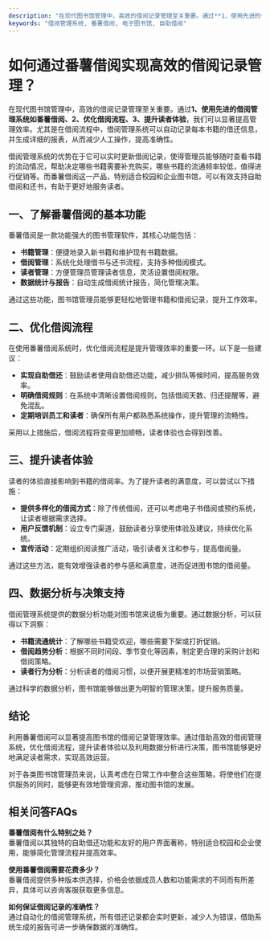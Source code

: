 ```yaml
---
description: "在现代图书馆管理中，高效的借阅记录管理至关重要。通过**1、使用先进的借阅管理系统如番薯借阅、2、优化借阅流程、3、提升读者体验**，我们可以显著提高管理效率。尤其是在借阅流程中，借阅管理系统可以自动记录每本书籍的借还信息，并生成详细的报表，从而减少人工操作，提高准确性。"
keywords: "借阅管理系统, 番薯借阅, 电子图书馆, 自助借阅"
---
```

# 如何通过番薯借阅实现高效的借阅记录管理？

在现代图书馆管理中，高效的借阅记录管理至关重要。通过**1、使用先进的借阅管理系统如番薯借阅、2、优化借阅流程、3、提升读者体验**，我们可以显著提高管理效率。尤其是在借阅流程中，借阅管理系统可以自动记录每本书籍的借还信息，并生成详细的报表，从而减少人工操作，提高准确性。

借阅管理系统的优势在于它可以实时更新借阅记录，使得管理员能够随时查看书籍的流动情况，帮助决定哪些书籍需要补充购买，哪些书籍的流通频率较低，值得进行促销等。而番薯借阅这一产品，特别适合校园和企业图书馆，可以有效支持自助借阅和还书，有助于更好地服务读者。

## **一、了解番薯借阅的基本功能**

番薯借阅是一款功能强大的图书管理软件，其核心功能包括：

- **书籍管理**：便捷地录入新书籍和维护现有书籍数据。
- **借阅管理**：系统化处理借书与还书流程，支持多种借阅模式。
- **读者管理**：方便管理员管理读者信息，灵活设置借阅权限。
- **数据统计与报告**：自动生成借阅统计报告，简化管理决策。

通过这些功能，图书馆管理员能够更轻松地管理书籍和借阅记录，提升工作效率。

## **二、优化借阅流程**

在使用番薯借阅系统时，优化借阅流程是提升管理效率的重要一环。以下是一些建议：

- **实现自助借还**：鼓励读者使用自助借还功能，减少排队等候时间，提高服务效率。
- **明确借阅规则**：在系统中清晰设置借阅规则，包括借阅天数、归还提醒等，避免混乱。
- **定期培训员工和读者**：确保所有用户都熟悉系统操作，提升管理的流畅性。

采用以上措施后，借阅流程将变得更加顺畅，读者体验也会得到改善。

## **三、提升读者体验**

读者的体验直接影响到书籍的借阅率。为了提升读者的满意度，可以尝试以下措施：

- **提供多样化的借阅方式**：除了传统借阅，还可以考虑电子书借阅或预约系统，让读者根据需求选择。
- **用户反馈机制**：设立专门渠道，鼓励读者分享使用体验及建议，持续优化系统。
- **宣传活动**：定期组织阅读推广活动，吸引读者关注和参与，提高借阅量。

通过这些方法，能有效增强读者的参与感和满意度，进而促进图书馆的借阅量。

## **四、数据分析与决策支持**

借阅管理系统提供的数据分析功能对图书馆来说极为重要。通过数据分析，可以获得以下洞察：

- **书籍流通统计**：了解哪些书籍受欢迎，哪些需要下架或打折促销。
- **借阅趋势分析**：根据不同时间段、季节变化等因素，制定更合理的采购计划和借阅策略。
- **读者行为分析**：分析读者的借阅习惯，以便开展更精准的市场营销策略。

通过科学的数据分析，图书馆能够做出更为明智的管理决策，提升服务质量。

## **结论**

利用番薯借阅可以显著提高图书馆的借阅记录管理效率。通过借助高效的借阅管理系统，优化借阅流程，提升读者体验以及利用数据分析进行决策，图书馆能够更好地满足读者需求，实现高效运营。

对于各类图书馆管理员来说，认真考虑在日常工作中整合这些策略，将使他们在提供服务的同时，能够更有效地管理资源，推动图书馆的发展。

## **相关问答FAQs**

**番薯借阅有什么特别之处？**  
番薯借阅以其独特的自助借还功能和友好的用户界面著称，特别适合校园和企业使用，能够简化管理流程并提高效率。

**使用番薯借阅需要花费多少？**  
番薯借阅提供多种版本供选择，价格会依据成员人数和功能需求的不同而有所差异，具体可以咨询客服获取更多信息。

**如何保证借阅记录的准确性？**  
通过自动化的借阅管理系统，所有借还记录都会实时更新，减少人为错误，借助系统生成的报告可进一步确保数据的准确性。
